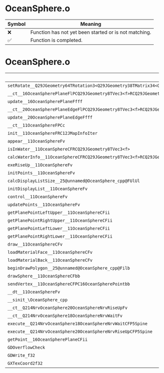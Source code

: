# OceanSphere.o
| Symbol | Meaning 
| ------------- | ------------- 
| :x: | Function has not yet been started or is not matching. 
| :white_check_mark: | Function is completed. 


# OceanSphere.o
| Symbol | Decompiled? |
| ------------- | ------------- |
| `setRotate__Q29JGeometry64TRotation3<Q29JGeometry38TMatrix34<Q29JGeometry13SMatrix34C<f>>>FRCQ29JGeometry8TVec3<f>f` | :x: |
| `__ct__16OceanSpherePlaneFlPCQ29JGeometry8TVec3<f>RCQ29JGeometry8TVec3<f>RCQ29JGeometry8TVec3<f>RCQ29JGeometry8TVec2<f>RCQ29JGeometry8TVec2<f>RCQ29JGeometry8TVec2<f>` | :x: |
| `update__16OceanSpherePlaneFfff` | :x: |
| `__ct__20OceanSpherePlaneEdgeFlPCQ29JGeometry8TVec3<f>RCQ29JGeometry8TVec3<f>RCQ29JGeometry8TVec3<f>RCQ29JGeometry8TVec2<f>RCQ29JGeometry8TVec2<f>` | :x: |
| `update__20OceanSpherePlaneEdgeFfff` | :x: |
| `__ct__11OceanSphereFPCc` | :x: |
| `init__11OceanSphereFRC12JMapInfoIter` | :x: |
| `appear__11OceanSphereFv` | :x: |
| `isInWater__11OceanSphereCFRCQ29JGeometry8TVec3<f>` | :x: |
| `calcWaterInfo__11OceanSphereCFRCQ29JGeometry8TVec3<f>RCQ29JGeometry8TVec3<f>P9WaterInfo` | :x: |
| `exeRiseUp__11OceanSphereFv` | :x: |
| `initPoints__11OceanSphereFv` | :x: |
| `calcDisplayListSize__25@unnamed@OceanSphere_cpp@FUlUl` | :x: |
| `initDisplayList__11OceanSphereFv` | :x: |
| `control__11OceanSphereFv` | :x: |
| `updatePoints__11OceanSphereFv` | :x: |
| `getPlanePointLeftUpper__11OceanSphereCFii` | :x: |
| `getPlanePointRightUpper__11OceanSphereCFii` | :x: |
| `getPlanePointLeftLower__11OceanSphereCFii` | :x: |
| `getPlanePointRightLower__11OceanSphereCFii` | :x: |
| `draw__11OceanSphereCFv` | :x: |
| `loadMaterialFace__11OceanSphereCFv` | :x: |
| `loadMaterialBack__11OceanSphereCFv` | :x: |
| `beginDrawPolygon__25@unnamed@OceanSphere_cpp@Filb` | :x: |
| `drawSphere__11OceanSphereCFbb` | :x: |
| `sendVertex__11OceanSphereCFPC16OceanSpherePointbb` | :x: |
| `__dt__11OceanSphereFv` | :x: |
| `__sinit_\OceanSphere_cpp` | :x: |
| `__ct__Q214NrvOceanSphere20OceanSphereNrvRiseUpFv` | :x: |
| `__ct__Q214NrvOceanSphere18OceanSphereNrvWaitFv` | :x: |
| `execute__Q214NrvOceanSphere18OceanSphereNrvWaitCFP5Spine` | :x: |
| `execute__Q214NrvOceanSphere20OceanSphereNrvRiseUpCFP5Spine` | :x: |
| `getPoint__16OceanSpherePlaneCFii` | :x: |
| `GDOverflowCheck` | :x: |
| `GDWrite_f32` | :x: |
| `GXTexCoord2f32` | :x: |
